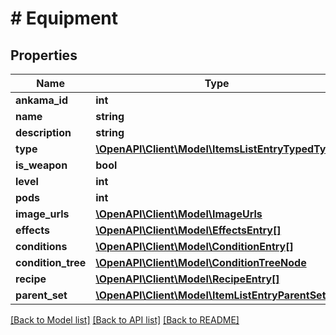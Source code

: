 # # Equipment

## Properties

Name | Type | Description | Notes
------------ | ------------- | ------------- | -------------
**ankama_id** | **int** |  | [optional]
**name** | **string** |  | [optional]
**description** | **string** |  | [optional]
**type** | [**\OpenAPI\Client\Model\ItemsListEntryTypedType**](ItemsListEntryTypedType.md) |  | [optional]
**is_weapon** | **bool** |  | [optional]
**level** | **int** |  | [optional]
**pods** | **int** |  | [optional]
**image_urls** | [**\OpenAPI\Client\Model\ImageUrls**](ImageUrls.md) |  | [optional]
**effects** | [**\OpenAPI\Client\Model\EffectsEntry[]**](EffectsEntry.md) |  | [optional]
**conditions** | [**\OpenAPI\Client\Model\ConditionEntry[]**](ConditionEntry.md) |  | [optional]
**condition_tree** | [**\OpenAPI\Client\Model\ConditionTreeNode**](ConditionTreeNode.md) |  | [optional]
**recipe** | [**\OpenAPI\Client\Model\RecipeEntry[]**](RecipeEntry.md) |  | [optional]
**parent_set** | [**\OpenAPI\Client\Model\ItemListEntryParentSet**](ItemListEntryParentSet.md) |  | [optional]

[[Back to Model list]](../../README.md#models) [[Back to API list]](../../README.md#endpoints) [[Back to README]](../../README.md)
